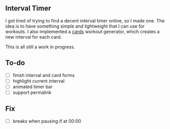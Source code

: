 ## Interval Timer

I got tired of trying to find a decent interval timer online, so I made one. The idea is to have something simple and lightweight that I can use for workouts. I also implemented a [cards](https://www.verywellfit.com/how-to-use-playing-cards-to-create-a-workout-routine-85990) workout generator, which creates a new interval for each card.

This is all still a work in progress.

## To-do

- [ ] finish interval and card forms
- [ ] highlight current interval
- [ ] animated timer bar
- [ ] support permalink

## Fix

- [ ] breaks when pausing if at 00:00
